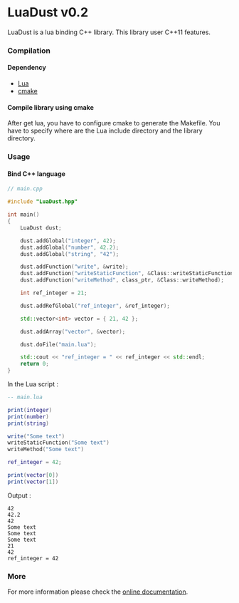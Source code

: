 # LuaDust v0.2

LuaDust is a lua binding C++ library. This library user C++11 features.

### Compilation

#### Dependency

- [Lua](http://lua.org)
- [cmake](http://www.cmake.org/cmake/resources/software.html)

#### Compile library using cmake

After get lua, you have to configure cmake to generate the Makefile. You have to specify where are the Lua include directory and the library directory.

### Usage

#### Bind C++ language

```cpp
// main.cpp

#include "LuaDust.hpp"

int main()
{
	LuaDust dust;

	dust.addGlobal("integer", 42);
	dust.addGlobal("number", 42.2);
	dust.addGlobal("string", "42");

	dust.addFunction("write", &write);
	dust.addFunction("writeStaticFunction", &Class::writeStaticFunction); // This method must be static
	dust.addFunction("writeMethod", class_ptr, &Class::writeMethod);

	int ref_integer = 21;

	dust.addRefGlobal("ref_integer", &ref_integer);

	std::vector<int> vector = { 21, 42 };

	dust.addArray("vector", &vector);

	dust.doFile("main.lua");

	std::cout << "ref_integer = " << ref_integer << std::endl;
	return 0;
}

```

In the Lua script :

```lua
-- main.lua

print(integer)
print(number)
print(string)

write("Some text")
writeStaticFunction("Some text")
writeMethod("Some text")

ref_integer = 42;

print(vector[0])
print(vector[1])

```
Output :

```
42
42.2
42
Some text
Some text
Some text
21
42
ref_integer = 42
```

### More

For more information please check the [online documentation](http://vixys.github.io/LuaDust).